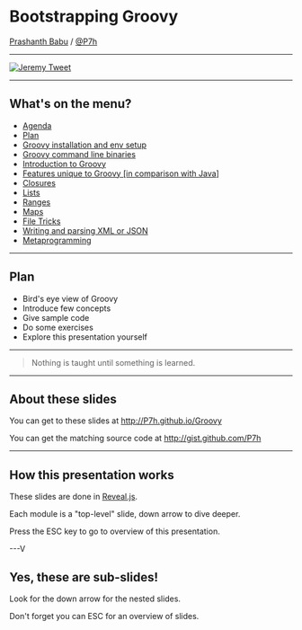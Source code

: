 # Bootstrapping Groovy


[Prashanth Babu](http://P7h.org) / [@P7h](http://twitter.com/P7h)


---

[![Jeremy Tweet](https://raw.github.com/P7h/P7h.github.io/master/Groovy/img/Tweet_Jeremy.png)](https://twitter.com/jeremyckahn/statuses/322390046491688960)

---

## What's on the menu?

* <a href="#/3">Agenda</a>
* <a href="#/4">Plan</a>
* <a href="#/7">Groovy installation and env setup</a>
* <a href="#/8">Groovy command line binaries</a>
* <a href="#/9">Introduction to Groovy
* <a href="#/10">Features unique to Groovy [in comparison with Java]</a>
* <a href="#/11">Closures</a>
* <a href="#/12">Lists</a>
* <a href="#/13">Ranges</a>
* <a href="#/14">Maps</a>
* <a href="#/15">File Tricks</a>
* <a href="#/16">Writing and parsing XML or JSON</a>
* <a href="#/17">Metaprogramming</a>

---

## Plan

* Bird's eye view of Groovy
* Introduce few concepts
* Give sample code
* Do some exercises
* Explore this presentation yourself

---

> Nothing is taught until something is learned.

---

## About these slides
You can get to these slides at http://P7h.github.io/Groovy

You can get the matching source code at http://gist.github.com/P7h

---

## How this presentation works

These slides are done in [Reveal.js](http://lab.hakim.se/reveal-js).

Each module is a "top-level" slide, down arrow to dive deeper.

Press the ESC key to go to overview of this presentation.

---V

<section data-background="#000000">
<h2>Yes, these are sub-slides!</h2>
<p>Look for the down arrow for the nested slides.</p>
<p>Don't forget you can ESC for an overview of slides.</p>
</section>